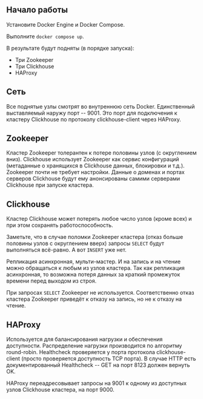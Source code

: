 ## Начало работы

Установите Docker Engine и Docker Compose.

Выполните `docker compose up`.

В результате будут подняты (в порядке запуска):

* Три Zookeeper
* Три Clickhouse
* HAProxy

## Сеть

Все поднятые узлы смотрят во внутреннюю сеть Docker. Единственный выставляемый наружу порт -- 9001. Это порт для подключения к кластеру Clickhouse по протоколу clickhouse-client через HAProxy.

## Zookeeper

Кластер Zookeeper толерантен к потере половины узлов (с округлением вниз). Clickhouse использует Zookeeper как сервис конфигураций (метаданные о хранящихся в Clickhouse данных, блокировки и т.д.). Zookeeper почти не требует настройки. Данные о доменах и портах серверов Clickhouse будут ему анонсированы самими серверами Clickhouse при запуске кластера.

## Clickhouse

Кластер Clickhouse может потерять любое число узлов (кроме всех) и при этом сохранять работоспособность.

Заметьте, что в случае поломки Zookeeper кластера (отказ больше половины узлов с округлением вверх) запросы `SELECT` будут выполняться всё-равно. А вот `INSERT` уже нет.

Репликация асинхронная, мульти-мастер. И на запись и на чтение можно обращаться к любым из узлов кластера. Так как репликация асинхронная, то возможна потеря данных за краткий промежуток времени перед выходом из строя.

При запросах `SELECT` Zookeeper не используется. Соответственно отказ кластера Zookeeper приведёт к отказу на запись, но не к отказу на чтение.

## HAProxy

Используется для балансирования нагрузки и обеспечения доступности. Распределение нагрузки производится по алгоритму round-robin. Healthcheck проверяется у порта протокола clickhouse-client (просто проверяется доступность TCP порта). В случае HTTP есть документированный Healthcheck -- GET на порт 8123 должен вернуть OK.

HAProxy переадресовывает запросы на 9001 к одному из доступных узлов Clickhouse кластера, на порт 9000.

